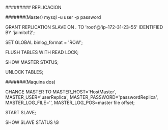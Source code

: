 
#########   REPLICACION

#######(Master)
mysql -u user -p password

GRANT REPLICATION SLAVE ON *.* TO 'root'@'ip-172-31-23-55' IDENTIFIED BY 'jaimito12';

SET GLOBAL binlog_format = 'ROW'; 

FLUSH TABLES WITH READ LOCK;

SHOW MASTER STATUS;

UNLOCK TABLES;

#######(Maquina dos)


CHANGE MASTER TO MASTER_HOST='HostMaster', MASTER_USER='userReplica', MASTER_PASSWORD='passwordReplica', MASTER_LOG_FILE='', MASTER_LOG_POS=master file offset;

START SLAVE;

SHOW SLAVE STATUS \G

